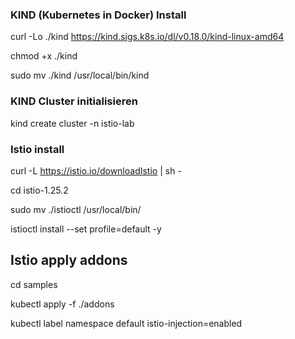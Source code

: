 ### KIND (Kubernetes in Docker) Install

curl -Lo ./kind https://kind.sigs.k8s.io/dl/v0.18.0/kind-linux-amd64

chmod +x ./kind

sudo mv ./kind /usr/local/bin/kind

### KIND Cluster initialisieren

kind create cluster -n istio-lab

### Istio install

curl -L https://istio.io/downloadIstio | sh -

cd istio-1.25.2 

sudo mv ./istioctl /usr/local/bin/

istioctl install --set profile=default -y

## Istio apply addons
cd samples

kubectl apply -f ./addons

kubectl label namespace default istio-injection=enabled
 
